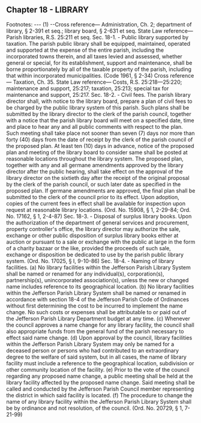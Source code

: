 ## Chapter 18 - LIBRARY
Footnotes:
--- (1) --Cross reference— Administration, Ch. 2; department of library, § 2-391 et seq.; library board, § 2-631 et seq.
State Law reference— Parish libraries, R.S. 25:211 et seq.
Sec. 18-1. - Public library supported by taxation.
The parish public library shall be equipped, maintained, operated and supported at the expense of the entire
parish, including the incorporated towns therein, and all taxes levied and assessed, whether general or special,
for its establishment, support and maintenance, shall be borne proportionately by all of the taxable property of
the parish, including that within incorporated municipalities.
(Code 1961, § 2-34)
Cross reference— Taxation, Ch. 35.
State Law reference— Costs, R.S. 25:218—25:220; maintenance and support, 25:217; taxation, 25:213; special
tax for maintenance and support, 25:217.
Sec. 18-2. - Civil fees.
The parish library director shall, with notice to the library board, prepare a plan of civil fees to be charged by the
public library system of this parish. Such plans shall be submitted by the library director to the clerk of the
parish council, together with a notice that the parish library board will meet on a specified date, time and place
to hear any and all public comments with respect to the plan. Such meeting shall take place not sooner than
seven (7) days nor more than forty (40) days from the date of receipt by the clerk of the parish council of the
proposed plan. At least ten (10) days in advance, notice of the proposed plan and meeting of the library board to
consider same shall be posted at reasonable locations throughout the library system. The proposed plan, together
with any and all germane amendments approved by the library director after the public hearing, shall take effect
on the approval of the library director on the sixtieth day after the receipt of the original proposal by the clerk of
the parish council, or such later date as specified in the proposed plan. If germane amendments are approved, the
final plan shall be submitted to the clerk of the council prior to its effect. Upon adoption, copies of the current
fees in effect shall be available for inspection upon request at reasonable library locations.
(Ord. No. 15908, § 1, 2-29-84; Ord. No. 17162, § 1, 2-4-87)
Sec. 18-3. - Disposal of surplus library books.
Upon the authorization of the department of general services and procurement, property controller's office, the
library director may authorize the sale, exchange or other public disposition of surplus library books either at
auction or pursuant to a sale or exchange with the public at large in the form of a charity bazaar or the like,
provided the proceeds of such sale, exchange or disposition be dedicated to use by the parish public library
system.
(Ord. No. 17025, § I, 9-10-86)
Sec. 18-4. - Naming of library facilities.
(a)
No library facilities within the Jefferson Parish Library System shall be named or renamed for any individual(s),
corporation(s), partnership(s), unincorporated association(s), unless the new or changed name includes reference
to its geographical location.
(b)
No library facilities within the Jefferson Parish Library System shall be named or renamed in accordance with
section 18-4 of the Jefferson Parish Code of Ordinances without first determining the cost to be incurred to
implement the name change. No such costs or expenses shall be attributable to or paid out of the Jefferson Parish
Library Department budget at any time.
(c)
Whenever the council approves a name change for any library facility, the council shall also appropriate funds
from the general fund of the parish necessary to effect said name change.
(d)
Upon approval by the council, library facilities within the Jefferson Parish Library System may only be named
for a deceased person or persons who had contributed to an extraordinary degree to the welfare of said system,
but in all cases, the name of library facility must include a reference to the geographical location, subdivision or
other community location of the facility.
(e)
Prior to the vote of the council regarding any proposed name change, a public meeting shall be held at the library
facility affected by the proposed name change. Said meeting shall be called and conducted by the Jefferson
Parish Council member representing the district in which said facility is located.
(f)
The procedure to change the name of any library facility within the Jefferson Parish Library System shall be by
ordinance and not resolution, of the council.
(Ord. No. 20729, § 1, 7-21-99)
